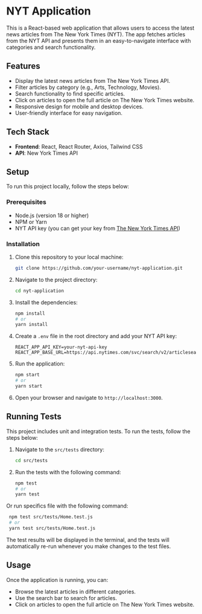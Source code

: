 # NYT Application

This is a React-based web application that allows users to access the latest news articles from The New York Times (NYT). The app fetches articles from the NYT API and presents them in an easy-to-navigate interface with categories and search functionality.

## Features

- Display the latest news articles from The New York Times API.
- Filter articles by category (e.g., Arts, Technology, Movies).
- Search functionality to find specific articles.
- Click on articles to open the full article on The New York Times website.
- Responsive design for mobile and desktop devices.
- User-friendly interface for easy navigation.

## Tech Stack

- **Frontend**: React, React Router, Axios, Tailwind CSS
- **API**: New York Times API

## Setup

To run this project locally, follow the steps below:

### Prerequisites

- Node.js (version 18 or higher)
- NPM or Yarn
- NYT API key (you can get your key from [The New York Times API](https://developer.nytimes.com/))

### Installation

1. Clone this repository to your local machine:
   ```bash
   git clone https://github.com/your-username/nyt-application.git
   ```

2. Navigate to the project directory:
   ```bash
   cd nyt-application
   ```

3. Install the dependencies:
   ```bash
   npm install
   # or
   yarn install
   ```

4. Create a `.env` file in the root directory and add your NYT API key:
   ```env
   REACT_APP_API_KEY=your-nyt-api-key
   REACT_APP_BASE_URL=https://api.nytimes.com/svc/search/v2/articlesearch.json
   ```

5. Run the application:
   ```bash
   npm start
   # or
   yarn start
   ```

6. Open your browser and navigate to `http://localhost:3000`.

## Running Tests

This project includes unit and integration tests. To run the tests, follow the steps below:

1. Navigate to the `src/tests` directory:
   ```bash
   cd src/tests
   ```

2. Run the tests with the following command:
   ```bash
   npm test
   # or
   yarn test
   ```
Or run specifics file with the following command:
  ```bash
   npm test src/tests/Home.test.js
   # or
   yarn test src/tests/Home.test.js
   ```

The test results will be displayed in the terminal, and the tests will automatically re-run whenever you make changes to the test files.

## Usage

Once the application is running, you can:

- Browse the latest articles in different categories.
- Use the search bar to search for articles.
- Click on articles to open the full article on The New York Times website.